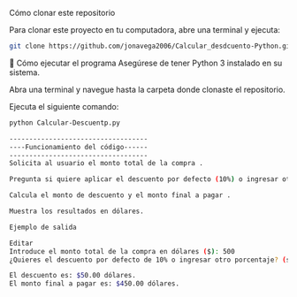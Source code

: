  Cómo clonar este repositorio

Para clonar este proyecto en tu computadora, abre una terminal y ejecuta:

```bash
git clone https://github.com/jonavega2006/Calcular_desdcuento-Python.git
```

🔧 Cómo ejecutar el programa
Asegúrese de tener Python 3 instalado en su sistema.

Abra una terminal y navegue hasta la carpeta donde clonaste el repositorio.

Ejecuta el siguiente comando:
```bash
python Calcular-Descuentp.py
```
```bash
-----------------------------------
----Funcionamiento del código------
-----------------------------------
Solicita al usuario el monto total de la compra .

Pregunta si quiere aplicar el descuento por defecto (10%) o ingresar otro porcentaje.

Calcula el monto de descuento y el monto final a pagar .

Muestra los resultados en dólares.

Ejemplo de salida

Editar
Introduce el monto total de la compra en dólares ($): 500
¿Quieres el descuento por defecto de 10% o ingresar otro porcentaje? (sí/no): sí

El descuento es: $50.00 dólares.
El monto final a pagar es: $450.00 dólares.
